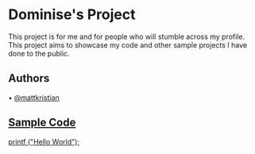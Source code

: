 <h1> Dominise's Project </h1>
This project is for me and for people who will stumble across my profile. This project aims to showcase my code and other sample projects I have done to the public.

<h2> Authors </h2>
• <a href="https://github.com/mattkristian"> @mattkristian

<h2> Sample Code </h2>
printf ("Hello World"); 
